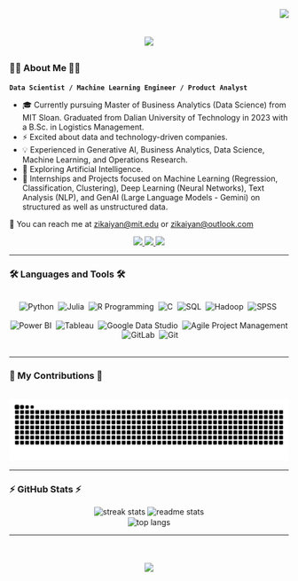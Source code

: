 <img align="right" src="https://visitor-badge.laobi.icu/badge?page_id=zikaiyan.zikaiyan" />


<h1 align="center">
    <img src="https://readme-typing-svg.herokuapp.com/?font=Righteous&size=35&center=true&vCenter=true&width=500&height=70&duration=4000&lines=Hi+There!+👋;+I'm+Zeki+Yan!;" />
</h1>

### 👨‍💻 About Me 👨‍💻
**`Data Scientist / Machine Learning Engineer / Product Analyst`**
- 🎓 Currently pursuing Master of Business Analytics (Data Science) from MIT Sloan. Graduated from Dalian University of Technology in 2023 with a B.Sc. in Logistics Management. 
- ⚡ Excited about data and technology-driven companies.
- 💡 Experienced in Generative AI, Business Analytics, Data Science, Machine Learning, and Operations Research.
- 🔎 Exploring Artificial Intelligence.
- 📜 Internships and Projects focused on Machine Learning (Regression, Classification, Clustering), Deep Learning (Neural Networks), Text Analysis (NLP), and GenAI (Large Language Models - Gemini) on structured as well as unstructured data.

📮 You can reach me at zikaiyan@mit.edu or zikaiyan@outlook.com

<div align="center"> 
  <a href="mailto:zikaiyan@outlook.com">
    <img src="https://img.shields.io/badge/Gmail-333333?style=for-the-badge&logo=gmail&logoColor=red" />
  </a>
  <a href="https://www.linkedin.com/in/zikaiyan/" target="_blank">
    <img src="https://img.shields.io/badge/LinkedIn-0077B5?style=for-the-badge&logo=linkedin&logoColor=white" target="_blank" />
  </a>
  <a href="https://zikaiyan.github.io" target="_blank">
     <img src="https://img.shields.io/badge/Portfolio-FF5722?style=for-the-badge&logo=todoist&logoColor=white" target="_blank" /> <!-- sqlite, safari, google-chrome are other good icon options -->
  </a>
</div>

---

### 🛠️ Languages and Tools 🛠️
<br>
<div align="center">
  <img src="https://github.com/Sanya-Chauhan/Sanya-Chauhan/assets/116647771/8c6a13bd-e2ea-4eaa-9e33-9c2e4009e38b" title="Python" alt="Python" width="160" height="50"/>&nbsp;
  <img title="Julia" alt="Julia" src="https://github.com/Sanya-Chauhan/Sanya-Chauhan/assets/116647771/97f0295b-dc10-4b27-95c9-a24c4ad53dbd" width="80" height="50"/>&nbsp;
  <img src="https://github.com/Sanya-Chauhan/Sanya-Chauhan/assets/116647771/fc60e6ad-1672-41d7-9e97-949b03ccd146" title="R Programming" alt="R Programming" width="60" height="45"/>&nbsp;
  <img src="https://github.com/Sanya-Chauhan/Sanya-Chauhan/assets/116647771/42a8232c-dec9-4f19-a10b-1d160473b33b" title="C" alt="C" width="70" height="50"/>&nbsp;
  <img src="https://github.com/Sanya-Chauhan/Sanya-Chauhan/assets/116647771/d3b92a00-7e05-4c42-90e2-4e8e9810dab5" title="SQL" alt="SQL" width="90" height="50"/>&nbsp;
  <img src="https://github.com/Sanya-Chauhan/Sanya-Chauhan/assets/116647771/8ab800f5-3c84-4ce1-908a-f5d264ca2fd0" title="Hadoop" alt="Hadoop" width="200" height="50"/>&nbsp;
  <img src="https://github.com/Sanya-Chauhan/Sanya-Chauhan/assets/116647771/15afe9b0-9003-4357-8f23-98d1025632fe" title="SPSS" alt="SPSS" width="70" height="50"/>&nbsp;
  <br><br>
  <img src="https://github.com/Sanya-Chauhan/Sanya-Chauhan/assets/116647771/0e082cbd-6937-4552-932c-8445932e0f8b" title="Power BI" alt="Power BI" width="180" height="50"/>&nbsp;
  <img src="https://github.com/Sanya-Chauhan/Sanya-Chauhan/assets/116647771/91b391e0-6e0c-4272-80ae-b5cccdba640f" title="Tableau" alt="Tableau" width="100" height="55"/>&nbsp;
  <img src="https://github.com/Sanya-Chauhan/Sanya-Chauhan/assets/116647771/120ba299-76af-4858-a0f7-a86162b04f65" title="Google Data Studio" alt="Google Data Studio" width="150" height="50"/>&nbsp;
  <img src="https://github.com/Sanya-Chauhan/Sanya-Chauhan/assets/116647771/5e8da3ea-ae7c-4cca-b223-66ceb2904b8a" title="Agile Project Management" alt="Agile Project Management" width="100" height="60"/>&nbsp;
  <img src="https://github.com/Sanya-Chauhan/Sanya-Chauhan/assets/116647771/8c6259c5-9ddd-4fae-bbf3-1538d7a9ffde" title="GitLab" alt="GitLab" width="140" height="50"/>&nbsp;
  <img src="https://github.com/Sanya-Chauhan/Sanya-Chauhan/assets/116647771/3b71c016-bd95-4be6-970b-2456502d6e91" title="Git" alt="Git" width="120" height="50"/>&nbsp;
</div>
<br>

---

### 🐍 My Contributions 🐍
<div align="center">
  <br>
  <img alt="snake eating my contributions" src="https://raw.githubusercontent.com/zikaiyan/zikaiyan/output/github-contribution-grid-snake.svg" />
  <br/>
</div>

---

### ⚡ GitHub Stats ⚡
<div align=center>
  <img height=160 src="https://github-readme-streak-stats.herokuapp.com?user=zikaiyan&theme=react&border_radius=10" alt="streak stats"/>
  <img height=160 src="https://github-readme-stats.vercel.app/api?username=zikaiyan&show_icons=true&theme=react&rank_icon=github&border_radius=10" alt="readme stats" />
  <br/>
  <img height=160 align="center" src="https://github-readme-stats.vercel.app/api/top-langs/?username=zikaiyan&hide=HTML&langs_count=8&layout=compact&theme=react&border_radius=10&size_weight=0.5&count_weight=0.5&exclude_repo=github-readme-stats" alt="top langs" />
</div>

---

<h1 align="center">
    <img src="https://readme-typing-svg.herokuapp.com/?font=Righteous&size=35&center=true&vCenter=true&width=500&height=70&duration=4000&lines=I'm+always+down+to+collab!+💪;+Message+me+on+LinkedIn!😁"/>
</h1>
